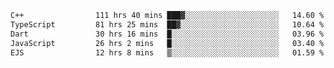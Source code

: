 <!--START_SECTION:waka-->

```txt
C++                111 hrs 40 mins ███▓░░░░░░░░░░░░░░░░░░░░░   14.60 %
TypeScript         81 hrs 25 mins  ██▓░░░░░░░░░░░░░░░░░░░░░░   10.64 %
Dart               30 hrs 16 mins  █░░░░░░░░░░░░░░░░░░░░░░░░   03.96 %
JavaScript         26 hrs 2 mins   █░░░░░░░░░░░░░░░░░░░░░░░░   03.40 %
EJS                12 hrs 8 mins   ▒░░░░░░░░░░░░░░░░░░░░░░░░   01.59 %
```

<!--END_SECTION:waka-->
